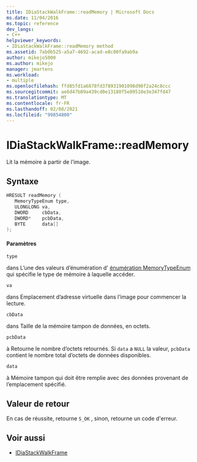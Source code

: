 ```yaml
---
title: IDiaStackWalkFrame::readMemory | Microsoft Docs
ms.date: 11/04/2016
ms.topic: reference
dev_langs:
- C++
helpviewer_keywords:
- IDiaStackWalkFrame::readMemory method
ms.assetid: 7ab0b525-a5a7-4692-acad-e8c00fa9ab9a
author: mikejo5000
ms.author: mikejo
manager: jmartens
ms.workload:
- multiple
ms.openlocfilehash: ffd85fd1a6878fd378931901098d90f2a24c8ccc
ms.sourcegitcommit: ae6d47b09a439cd0e13180f5e89510e3e347fd47
ms.translationtype: MT
ms.contentlocale: fr-FR
ms.lasthandoff: 02/08/2021
ms.locfileid: "99854800"
---
```

# <a name="idiastackwalkframereadmemory"></a>IDiaStackWalkFrame::readMemory
Lit la mémoire à partir de l’image.

## <a name="syntax"></a>Syntaxe

```C++
HRESULT readMemory ( 
   MemoryTypeEnum type,
   ULONGLONG va,
   DWORD     cbData,
   DWORD*    pcbData,
   BYTE      data[]
);
```

#### <a name="parameters"></a>Paramètres
 `type`

dans L’une des valeurs d’énumération d' [énumération MemoryTypeEnum](../../debugger/debug-interface-access/memorytypeenum.md) qui spécifie le type de mémoire à laquelle accéder.

 `va`

dans Emplacement d’adresse virtuelle dans l’image pour commencer la lecture.

 `cbData`

dans Taille de la mémoire tampon de données, en octets.

 `pcbData`

à Retourne le nombre d’octets retournés. Si `data` a `NULL` la valeur, `pcbData` contient le nombre total d’octets de données disponibles.

 `data`

à Mémoire tampon qui doit être remplie avec des données provenant de l’emplacement spécifié.

## <a name="return-value"></a>Valeur de retour
 En cas de réussite, retourne `S_OK` , sinon, retourne un code d'erreur.

## <a name="see-also"></a>Voir aussi
- [IDiaStackWalkFrame](../../debugger/debug-interface-access/idiastackwalkframe.md)